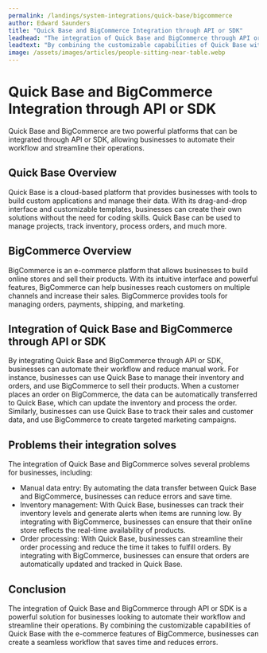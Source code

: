 ```yaml
---
permalink: /landings/system-integrations/quick-base/bigcommerce
author: Edward Saunders
title: "Quick Base and BigCommerce Integration through API or SDK"
leadhead: "The integration of Quick Base and BigCommerce through API or SDK is a powerful solution for businesses looking to automate their workflow and streamline their operations"
leadtext: "By combining the customizable capabilities of Quick Base with the e-commerce features of BigCommerce, businesses can create a seamless workflow that saves time and reduces errors."
image: /assets/images/articles/people-sitting-near-table.webp
---
```

<div class="arttext">	<h1>Quick Base and BigCommerce Integration through API or SDK</h1>
	<p>Quick Base and BigCommerce are two powerful platforms that can be integrated through API or SDK, allowing businesses to automate their workflow and streamline their operations.</p>
	<h2>Quick Base Overview</h2>
	<p>Quick Base is a cloud-based platform that provides businesses with tools to build custom applications and manage their data. With its drag-and-drop interface and customizable templates, businesses can create their own solutions without the need for coding skills. Quick Base can be used to manage projects, track inventory, process orders, and much more.</p>
	<h2>BigCommerce Overview</h2>
	<p>BigCommerce is an e-commerce platform that allows businesses to build online stores and sell their products. With its intuitive interface and powerful features, BigCommerce can help businesses reach customers on multiple channels and increase their sales. BigCommerce provides tools for managing orders, payments, shipping, and marketing.</p>
	<h2>Integration of Quick Base and BigCommerce through API or SDK</h2>
	<p>By integrating Quick Base and BigCommerce through API or SDK, businesses can automate their workflow and reduce manual work. For instance, businesses can use Quick Base to manage their inventory and orders, and use BigCommerce to sell their products. When a customer places an order on BigCommerce, the data can be automatically transferred to Quick Base, which can update the inventory and process the order. Similarly, businesses can use Quick Base to track their sales and customer data, and use BigCommerce to create targeted marketing campaigns.</p>
	<h2>Problems their integration solves</h2>
	<p>The integration of Quick Base and BigCommerce solves several problems for businesses, including:</p>
	<ul>
		<li>Manual data entry: By automating the data transfer between Quick Base and BigCommerce, businesses can reduce errors and save time.</li>
		<li>Inventory management: With Quick Base, businesses can track their inventory levels and generate alerts when items are running low. By integrating with BigCommerce, businesses can ensure that their online store reflects the real-time availability of products.</li>
		<li>Order processing: With Quick Base, businesses can streamline their order processing and reduce the time it takes to fulfill orders. By integrating with BigCommerce, businesses can ensure that orders are automatically updated and tracked in Quick Base.</li>
	</ul> 
	<h2>Conclusion</h2>
	<p>The integration of Quick Base and BigCommerce through API or SDK is a powerful solution for businesses looking to automate their workflow and streamline their operations. By combining the customizable capabilities of Quick Base with the e-commerce features of BigCommerce, businesses can create a seamless workflow that saves time and reduces errors.</p>
</div>